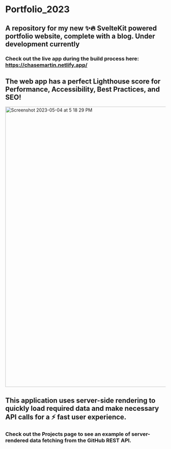 # Portfolio_2023
## A repository for my new ✨🔥 SvelteKit powered portfolio website, complete with a blog. Under development currently
### Check out the live app during the build process here: https://chasemartin.netlify.app/
## The web app has a perfect Lighthouse score for Performance, Accessibility, Best Practices, and SEO!
<img width="881" alt="Screenshot 2023-05-04 at 5 18 29 PM" src="https://user-images.githubusercontent.com/36861079/236356356-0ed0e71b-af07-417d-8adf-eee2e69555c4.png">

## This application uses server-side rendering to quickly load required data and make necessary API calls for a ⚡️ fast user experience.
### Check out the Projects page to see an example of server-rendered data fetching from the GitHub REST API.


